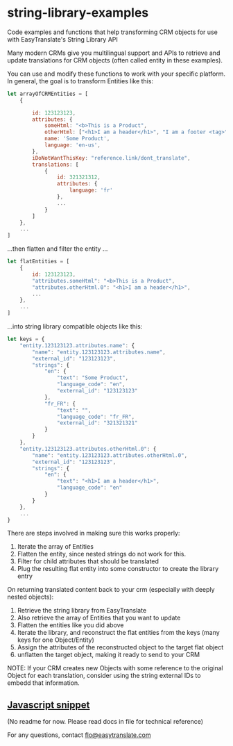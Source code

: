 # string-library-examples
Code examples and functions that help transforming CRM objects for use with EasyTranslate's String Library API

Many modern CRMs give you multilingual support and APIs to retrieve and update translations for CRM objects (often called entity in these examples).

You can use and modify these functions to work with your specific platform.
In general, the goal is to transform Entities like this:

```javascript
let arrayOfCRMEntities = [
    {

        id: 123123123,
        attributes: {
            someHtml: "<b>This is a Product",
            otherHtml: ["<h1>I am a header</h1>", "I am a footer <tag>"]
            name: 'Some Product',
            language: 'en-us',
        },
        iDoNotWantThisKey: "reference.link/dont_translate",
        translations: [
            {
                id: 321321312,
                attributes: {
                    language: 'fr'
                },
                ...
            }
        ]      
    },
    ...
]
```
...then flatten and filter the entity ...
```javascript
let flatEntities = [
    {
        id: 123123123,
        "attributes.someHtml": "<b>This is a Product",
        "attributes.otherHtml.0": "<h1>I am a header</h1>",
        ...
    },
    ...
]
```
...into string library compatible objects like this:
```javascript
let keys = {
    "entity.123123123.attributes.name": {
        "name": "entity.123123123.attributes.name",
        "external_id": "123123123",
        "strings": {
            "en": {
                "text": "Some Product",
                "language_code": "en",
                "external_id": "123123123"
            },
            "fr_FR": {
                "text": "",
                "language_code": "fr_FR",
                "external_id": "321321321"
            }
        }
    },
    "entity.123123123.attributes.otherHtml.0": {
        "name": "entity.123123123.attributes.otherHtml.0",
        "external_id": "123123123",
        "strings": {
            "en": {
                "text": "<h1>I am a header</h1>",
                "language_code": "en"
            }
        }
    },
    ...
}
```
There are steps involved in making sure this works properly:
1. Iterate the array of Entities
2. Flatten the entity, since nested strings do not work for this.
3. Filter for child attributes that should be translated
4. Plug the resulting flat entity into some constructor to create the library entry

On returning translated content back to your crm (especially with deeply nested objects):
1. Retrieve the string library from EasyTranslate
2. Also retrieve the array of Entities that you want to update
3. Flatten the entities like you did above 
4. Iterate the library, and reconstruct the flat entities from the keys (many keys for one Object/Entity)
5. Assign the attributes of the reconstructed object to the target flat object
6. unflatten the target object, making it ready to send to your CRM

NOTE: If your CRM creates new Objects with some reference to the original Object for each translation, consider using the string external IDs to embedd that information.


## [Javascript snippet](/javascript/CMStoStringLib.js)
(No readme for now. Please read docs in file for technical reference)


For any questions, contact flo@easytranslate.com
